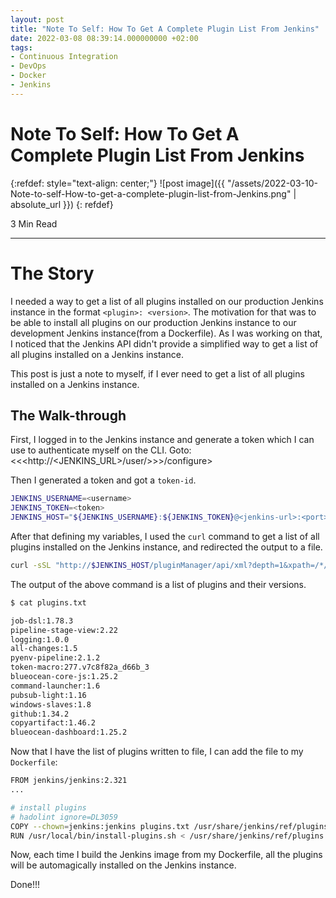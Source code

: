 ```yaml
---
layout: post
title: "Note To Self: How To Get A Complete Plugin List From Jenkins"
date: 2022-03-08 08:39:14.000000000 +02:00
tags:
- Continuous Integration
- DevOps
- Docker
- Jenkins
---
```

# Note To Self: How To Get A Complete Plugin List From Jenkins

{:refdef: style="text-align: center;"}
![post image]({{ "/assets/2022-03-10-Note-to-self-How-to-get-a-complete-plugin-list-from-Jenkins.png" | absolute_url }})
{: refdef}

3 Min Read

---

# The Story

I needed a way to get a list of all plugins installed on our production Jenkins instance in the format `<plugin>: <version>`. The motivation for that was to be able to install all plugins on our production Jenkins instance to our development Jenkins instance(from a Dockerfile). As I was working on that, I noticed that the Jenkins API didn't provide a simplified way to get a list of all plugins installed on a Jenkins instance.

This post is just a note to myself, if I ever need to get a list of all plugins installed on a Jenkins instance.

## The Walk-through

First, I logged in to the Jenkins instance and generate a token which I can use to authenticate myself on the CLI.
Goto: <<<http://<JENKINS_URL>/user/>>><USERNAME>/configure>

Then I generated a token and got a `token-id`.

```bash
JENKINS_USERNAME=<username>
JENKINS_TOKEN=<token>
JENKINS_HOST="${JENKINS_USERNAME}:${JENKINS_TOKEN}@<jenkins-url>:<port>"
```

After that defining my variables, I used the `curl` command to get a list of all plugins installed on the Jenkins instance, and redirected the output to a file.

```bash
curl -sSL "http://$JENKINS_HOST/pluginManager/api/xml?depth=1&xpath=/*/*/shortName|/*/*/version&wrapper=plugins" | perl -pe 's/.*?<shortName>([\w-]+).*?<version>([^<]+)()(<\/\w+>)+/\1 \2\n/g' | sed 's/ /:/' > plugins.txt
```

The output of the above command is a list of plugins and their versions.

```bash
$ cat plugins.txt

job-dsl:1.78.3
pipeline-stage-view:2.22
logging:1.0.0
all-changes:1.5
pyenv-pipeline:2.1.2
token-macro:277.v7c8f82a_d66b_3
blueocean-core-js:1.25.2
command-launcher:1.6
pubsub-light:1.16
windows-slaves:1.8
github:1.34.2
copyartifact:1.46.2
blueocean-dashboard:1.25.2
```

Now that I have the list of plugins written to file, I can add the file to my `Dockerfile`:

```bash
FROM jenkins/jenkins:2.321
...

# install plugins
# hadolint ignore=DL3059
COPY --chown=jenkins:jenkins plugins.txt /usr/share/jenkins/ref/plugins.txt
RUN /usr/local/bin/install-plugins.sh < /usr/share/jenkins/ref/plugins.txt
```

Now, each time I build the Jenkins image from my Dockerfile, all the plugins will be automagically installed on the Jenkins instance.

Done!!!
